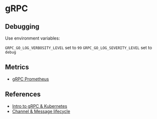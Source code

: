 # gRPC

## Debugging

Use environment variables:

`GRPC_GO_LOG_VERBOSITY_LEVEL` set to `99`
`GRPC_GO_LOG_SEVERITY_LEVEL` set to `debug`

## Metrics

- [gRPC Prometheus](https://github.com/grpc-ecosystem/go-grpc-prometheus)

## References

- [Intro to gRPC & Kubernetes](https://vimeo.com/190648663)
- [Channel & Message lifecycle](https://www.youtube.com/watch?time_continue=25&v=S7WIYLcPS1Y&feature=emb_logo)
